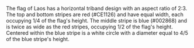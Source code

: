 The flag of Laos has a horizontal triband design with an aspect ratio of 2:3. The top and bottom stripes are red (#CE1126) and have equal width, each occupying 1/4 of the flag's height. The middle stripe is blue (#002868) and is twice as wide as the red stripes, occupying 1/2 of the flag's height. Centered within the blue stripe is a white circle with a diameter equal to 4/5 of the blue stripe's height.